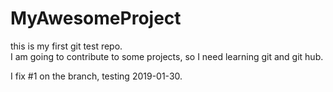 # MyAwesomeProject

this is my first git test repo.    
I am going to contribute to some projects, so I need learning git and git hub.

I fix #1 on the branch, testing 2019-01-30.


